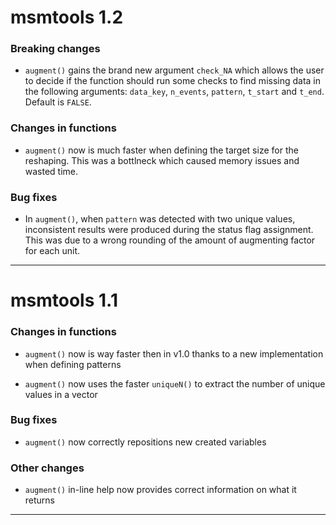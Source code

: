 # msmtools 1.2

### Breaking changes

* `augment()` gains the brand new argument `check_NA` which allows the user to decide if the function
should run some checks to find missing data in the following arguments: `data_key`, `n_events`, 
`pattern`, `t_start` and `t_end`. Default is `FALSE`.

### Changes in functions

* `augment()` now is much faster when defining the target size for the reshaping. This was a 
bottlneck which caused memory issues and wasted time. 

### Bug fixes

* In `augment()`, when `pattern` was detected with two unique values, inconsistent results were
produced during the status flag assignment. This was due to a wrong rounding of the amount of 
augmenting factor for each unit.

---

# msmtools 1.1

### Changes in functions

* `augment()` now is way faster then in v1.0 thanks to a new implementation when defining patterns

* `augment()` now uses the faster `uniqueN()` to extract the number of unique values in a vector

### Bug fixes

* `augment()` now correctly repositions new created variables

### Other changes

* `augment()` in-line help now provides correct information on what it returns

---
